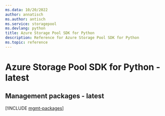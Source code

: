 ```yaml
---
ms.data: 10/20/2022
author: annatisch
ms.author: antisch
ms.service: storagepool
ms.devlang: python
title: Azure Storage Pool SDK for Python
description: Reference for Azure Storage Pool SDK for Python
ms.topic: reference
---
```

# Azure Storage Pool SDK for Python - latest

## Management packages - latest
[!INCLUDE [mgmt-packages](storage-pool-mgmt-index.md)]